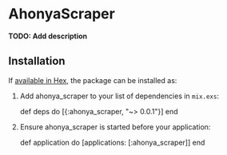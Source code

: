 # AhonyaScraper

**TODO: Add description**

## Installation

If [available in Hex](https://hex.pm/docs/publish), the package can be installed as:

  1. Add ahonya_scraper to your list of dependencies in `mix.exs`:

        def deps do
          [{:ahonya_scraper, "~> 0.0.1"}]
        end

  2. Ensure ahonya_scraper is started before your application:

        def application do
          [applications: [:ahonya_scraper]]
        end
